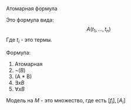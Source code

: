 Атомарная формула

Это формула вида:
$$
A(t_{1}, ..., t_{n})
$$
Где $t_{i}$ - это термы.

Формула:

1. Атомарная
2. $\neg(B)$
3. (A * B)
4. $\exists x B$
5. $\forall x B$

Модель на $M$ - это множество, где есть $[f_{i}], [A_{i}]$